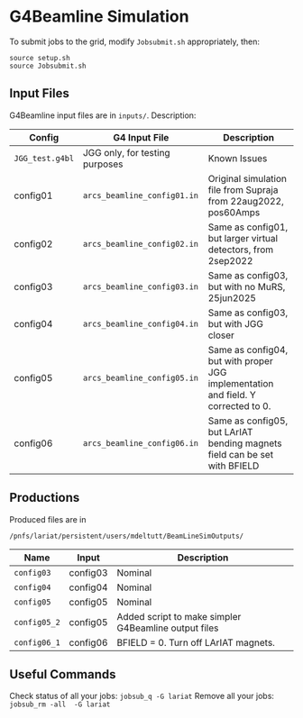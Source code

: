 # G4Beamline Simulation

To submit jobs to the grid, modify `Jobsubmit.sh` appropriately, then:
```
source setup.sh
source Jobsubmit.sh
```

## Input Files

G4Beamline input files are in `inputs/`. Description:

| Config | G4 Input File  | Description |
| ------------- | ------------- | ------------- |
| `JGG_test.g4bl`  | JGG only, for testing purposes  | Known Issues |
| config01 | `arcs_beamline_config01.in`  | Original simulation file from Supraja from 22aug2022, pos60Amps | MuRS overlaps concrete stand |
| config02 | `arcs_beamline_config02.in`  | Same as config01, but larger virtual detectors, from 2sep2022 | MuRS overlaps concrete stand, Wrong Y for JGG |
| config03 | `arcs_beamline_config03.in`  | Same as config03, but with no MuRS, 25jun2025  | JGG too far away, also in previous versions, Wrong Y for JGG |
| config04 | `arcs_beamline_config04.in`  | Same as config03, but with JGG closer  | Wrong Y for JGG |
| config05 | `arcs_beamline_config05.in`  | Same as config04, but with proper JGG implementation and field. Y corrected to 0. | |
| config06 | `arcs_beamline_config06.in`  | Same as config05, but LArIAT bending magnets field can be set with BFIELD | |


## Productions

Produced files are in
```
/pnfs/lariat/persistent/users/mdeltutt/BeamLineSimOutputs/
```

| Name | Input  | Description |
| ------------- | ------------- | ------------- |
| `config03`  | config03  | Nominal |
| `config04`  | config04  | Nominal |
| `config05`  | config05  | Nominal |
| `config05_2`  | config05  | Added script to make simpler G4Beamline output files |
| `config06_1`  | config06  | BFIELD = 0. Turn off LArIAT magnets. |


## Useful Commands

Check status of all your jobs: `jobsub_q -G lariat`
Remove all your jobs: `jobsub_rm -all  -G lariat`
